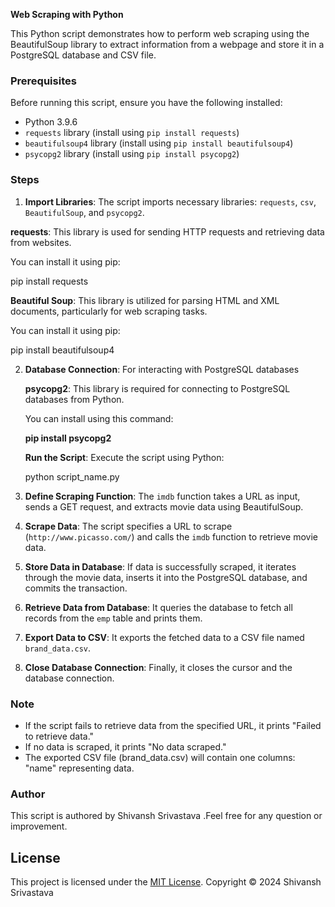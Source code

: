 **Web Scraping with Python**

This Python script demonstrates how to perform web scraping using the BeautifulSoup library to extract information from a webpage and store it in a PostgreSQL database and CSV file.

### Prerequisites

Before running this script, ensure you have the following installed:

- Python 3.9.6
- `requests` library (install using `pip install requests`)
- `beautifulsoup4` library (install using `pip install beautifulsoup4`)
- `psycopg2` library (install using `pip install psycopg2`)

### Steps

1. **Import Libraries**: The script imports necessary libraries: `requests`, `csv`, `BeautifulSoup`, and `psycopg2`.
   
  **requests**: This library is used for sending HTTP requests and retrieving data from websites.

   You can install it using pip:

   pip install requests
   
   **Beautiful Soup**: This library is utilized for parsing HTML and XML documents, particularly for web scraping tasks.

   You can install it using pip:

   pip install beautifulsoup4
   
2. **Database Connection**: For interacting with PostgreSQL databases
   
   **psycopg2**: This library is required for connecting to PostgreSQL databases from Python.
   
   You can install using this command:
   
   **pip install psycopg2**
   
   **Run the Script**: Execute the script using Python:

    python script_name.py

4. **Define Scraping Function**: The `imdb` function takes a URL as input, sends a GET request, and extracts movie data using BeautifulSoup.

5. **Scrape Data**: The script specifies a URL to scrape (`http://www.picasso.com/`) and calls the `imdb` function to retrieve movie data.

6. **Store Data in Database**: If data is successfully scraped, it iterates through the movie data, inserts it into the PostgreSQL database, and commits the transaction.

7. **Retrieve Data from Database**: It queries the database to fetch all records from the `emp` table and prints them.

8. **Export Data to CSV**: It exports the fetched data to a CSV file named `brand_data.csv`.

9. **Close Database Connection**: Finally, it closes the cursor and the database connection.

### Note

- If the script fails to retrieve data from the specified URL, it prints "Failed to retrieve data."
- If no data is scraped, it prints "No data scraped."
- The exported CSV file (brand_data.csv) will contain one columns: "name" representing data.

### Author

This script is authored by Shivansh Srivastava .Feel free for any question or improvement.

## License

This project is licensed under the [MIT License](LICENSE). Copyright © 2024 Shivansh Srivastava

